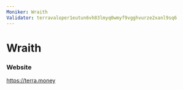 ```yaml
---
Moniker: Wraith
Validator: terravaloper1eutun6vh83lmyq0wmyf9vgghvurze2xanl9sq6
---
```


# Wraith



### Website

https://terra.money

